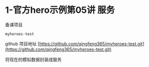 # 1-官方hero示例第05讲 服务

备课项目

`myheroes-test`

github 项目地址
[https://github.com/qingfeng365/myheroes-test.git](https://github.com/qingfeng365/myheroes-test.git)

将现在的模拟数据封装成服务

